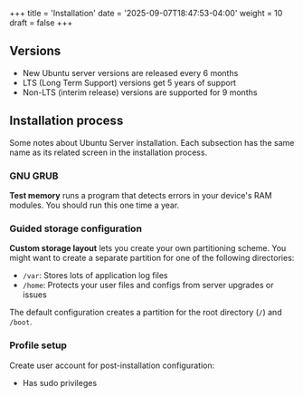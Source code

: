 +++
title = 'Installation'
date = '2025-09-07T18:47:53-04:00'
weight = 10
draft = false
+++



## Versions

- New Ubuntu server versions are released every 6 months
- LTS (Long Term Support) versions get 5 years of support
- Non-LTS (interim release) versions are supported for 9 months

## Installation process

Some notes about Ubuntu Server installation. Each subsection has the same name as its related screen in the installation process.

### GNU GRUB

**Test memory** runs a program that detects errors in your device's RAM modules. You should run this one time a year.

### Guided storage configuration

**Custom storage layout** lets you create your own partitioning scheme. You might want to create a separate partition for one of the following directories:
- `/var`: Stores lots of application log files
- `/home`: Protects your user files and configs from server upgrades or issues

The default configuration creates a partition for the root directory (`/`) and `/boot`.

### Profile setup

Create user account for post-installation configuration:
- Has sudo privileges